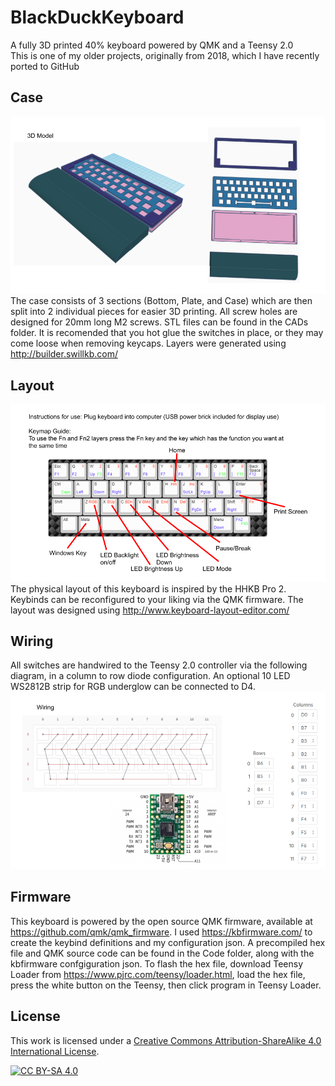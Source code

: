 # BlackDuckKeyboard
A fully 3D printed 40% keyboard powered by QMK and a Teensy 2.0  
This is one of my older projects, originally from 2018, which I have recently ported to GitHub  

## Case
![Case](/Images/model.png)  
The case consists of 3 sections (Bottom, Plate, and Case) which are then split into 2 individual pieces for easier 3D printing. All screw holes are designed for 20mm long M2 screws. STL files can be found in the CADs folder. It is recomended that you hot glue the switches in place, or they may come loose when removing keycaps. Layers were generated using http://builder.swillkb.com/
## Layout
![Layout](/Images/keymap.png)  
The physical layout of this keyboard is inspired by the HHKB Pro 2. Keybinds can be reconfigured to your liking via the QMK firmware. The layout was designed using http://www.keyboard-layout-editor.com/  
## Wiring
All switches are handwired to the Teensy 2.0 controller via the following diagram, in a column to row diode configuration. An optional 10 LED WS2812B strip for RGB underglow can be connected to D4.  
![Wiring](/Images/wiring.png)  
## Firmware
This keyboard is powered by the open source QMK firmware, available at https://github.com/qmk/qmk_firmware. I used https://kbfirmware.com/ to create the keybind definitions and my configuration json. A precompiled hex file and QMK source code can be found in the Code folder, along with the kbfirmware confgiguration json. To flash the hex file, download Teensy Loader from https://www.pjrc.com/teensy/loader.html, load the hex file, press the white button on the Teensy, then click program in Teensy Loader. 

## License
This work is licensed under a
[Creative Commons Attribution-ShareAlike 4.0 International License][cc-by-sa].

[![CC BY-SA 4.0][cc-by-sa-image]][cc-by-sa]

[cc-by-sa]: http://creativecommons.org/licenses/by-sa/4.0/
[cc-by-sa-image]: https://licensebuttons.net/l/by-sa/4.0/88x31.png
[cc-by-sa-shield]: https://img.shields.io/badge/License-CC%20BY--SA%204.0-lightgrey.svg
